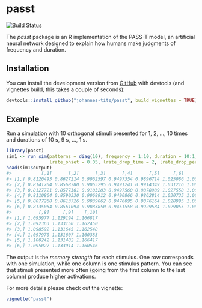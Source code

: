 
<!-- README.md is generated from README.Rmd. Please edit that file -->

# passt

<!-- badges: start -->

[![Build
Status](https://travis-ci.org/johannes-titz/passt.svg?branch=master)](https://travis-ci.org/johannes-titz/passt)
<!-- badges: end -->

The *passt* package is an R implementation of the PASS-T model, an
artificial neural network designed to explain how humans make judgments
of frequency and duration.

## Installation

<!-- 
You can install the released version of passt from [CRAN](https://CRAN.R-project.org) with:


```r
#install.packages("passt")
```
-->

You can install the development version from
[GitHub](https://github.com/) with devtools (and vignettes build, this
takes a couple of seconds):

``` r
devtools::install_github("johannes-titz/passt", build_vignettes = TRUE)
```

## Example

Run a simulation with 10 orthogonal stimuli presented for 1, 2, …, 10
times and durations of 10 s, 9 s, …, 1 s.

``` r
library(passt)
sim1 <- run_sim(patterns = diag(10), frequency = 1:10, duration = 10:1,
                lrate_onset = 0.05, lrate_drop_time = 2, lrate_drop_perc = 0)
head(sim1$output)
#>           [,1]      [,2]      [,3]      [,4]      [,5]     [,6]     [,7]
#> [1,] 0.8120493 0.8627214 0.9062597 0.9497354 0.9896714 1.025086 1.062488
#> [2,] 0.8141704 0.8568780 0.9065295 0.9491241 0.9914349 1.031216 1.062683
#> [3,] 0.8127721 0.8577301 0.9103283 0.9497560 0.9878989 1.027558 1.061171
#> [4,] 0.8110864 0.8590330 0.9068912 0.9490866 0.9862814 1.030735 1.066927
#> [5,] 0.8077268 0.8613726 0.9039062 0.9476095 0.9876164 1.028995 1.064632
#> [6,] 0.8135064 0.8561094 0.9083850 0.9451558 0.9929584 1.029055 1.065343
#>          [,8]     [,9]    [,10]
#> [1,] 1.095977 1.129194 1.166817
#> [2,] 1.092363 1.133150 1.162450
#> [3,] 1.098592 1.131645 1.162548
#> [4,] 1.097970 1.131607 1.160383
#> [5,] 1.100242 1.131482 1.166417
#> [6,] 1.095027 1.133914 1.160546
```

The output is the *memory strength* for each stimulus. One row
corresponds with one simulation, while one column is one stimulus
pattern. You can see that stimuli presented more often (going from the
first column to the last column) produce higher activations.

For more details please check out the vignette:

``` r
vignette("passt")
```

<!-- 
# Citation

Titz, J. (2019). passt: An R implementation of the PASS-T model. R package version 0.1.0. https://CRAN.R-project.org/package=passt

A BibTex entry for LaTeX users is:

@Manual{titz2019, title = {passt: an R implementation of the PASS-T model}, author = {Titz, Johannes}, year = {2019}, note = {R package version 0.1.0}, url = {https://CRAN.R-project.org/package=passt}, }
-->
